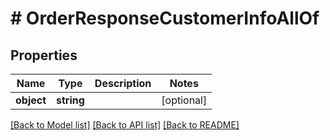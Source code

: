 # # OrderResponseCustomerInfoAllOf

## Properties

Name | Type | Description | Notes
------------ | ------------- | ------------- | -------------
**object** | **string** |  | [optional]

[[Back to Model list]](../../README.md#models) [[Back to API list]](../../README.md#endpoints) [[Back to README]](../../README.md)
